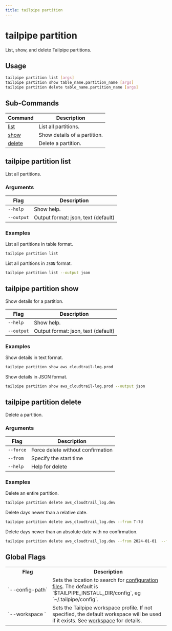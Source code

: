 ```yaml
---
title: tailpipe partition
---
```


# tailpipe partition

List, show, and delete Tailpipe partitions.

## Usage
```bash
tailpipe partition list [args]
tailpipe partition show table_name.partition_name [args]
tailpipe partition delete table_name.partition_name [args]
```

## Sub-Commands

| Command | Description
|-|-
| [list](#tailpipe-partition-list) | List all partitions.
| [show](#tailpipe-partition-show)  | Show details of a partition.
| [delete](#tailpipe-partition-delete) | Delete a partition.


## tailpipe partition list
List all partitions.

### Arguments

| Flag | Description
|-|-
|  `--help`      |  Show help.
|  `--output`    |  Output format: json, text (default)

### Examples

List all partitions in table format.

```bash
tailpipe partition list
```

List all partitions in `JSON` format. 

```bash
tailpipe partition list --output json
```

## tailpipe partition show
Show details for a partition.

Flag | Description
|-|-
|  `--help`      |  Show help.
|  `--output`    |  Output format: json, text (default)


### Examples

Show details in text format.

```bash
tailpipe partition show aws_cloudtrail-log.prod
```

Show details in JSON format.

```bash
tailpipe partition show aws_cloudtrail-log.prod --output json
```

## tailpipe partition delete
Delete a partition.

### Arguments

| Flag | Description
|-|-
|  `--force`     |  Force delete without confirmation
|  `--from`      |  Specify the start time
|  `--help`      |  Help for delete


<!--
|  `--to`        |  Delete days older than than a relative or absolute date.
-->

### Examples

Delete an entire partition.

```bash
tailpipe partition delete aws_cloudtrail_log.dev
```

Delete days newer than a relative date.

```bash
tailpipe partition delete aws_cloudtrail_log.dev --from T-7d
```

Delete days newer than an absolute date with no confirmation.

```bash
tailpipe partition delete aws_cloudtrail_log.dev --from 2024-01-01  --force
```
<!--
Delete days older than a relative date.

```bash
tailpipe partition delete aws_cloudtrail_log.dev --to T-7d
```

Delete days older than an absolute date.

```bash
tailpipe partition delete aws_cloudtrail_log.dev --to 2024-01-01
```
-->

## Global Flags

<table>
  <tr> 
    <th> Flag </th> 
    <th> Description </th> 
  </tr>

  <tr> 
    <td nowrap="true"> `--config-path`</td> 
    <td>  
    Sets the location to search for <a href = "/docs/reference/config-files/">configuration files</a>. The default is `$TAILPIPE_INSTALL_DIR/config`, eg `~/.tailpipe/config`.
    </td> 
  </tr>


  <tr> 
    <td nowrap="true"> `--workspace	`  </td> 
    <td>  Sets the Tailpipe workspace profile. If not specified, the default workspace will be used if it exists. See <a href="/docs/reference/config-files/workspace">workspace</a> for details. </td> 
  </tr>

</table>



